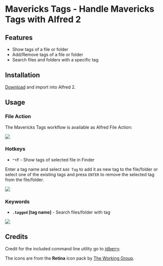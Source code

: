 Mavericks Tags - Handle Mavericks Tags with Alfred 2
====================================================

Features
--------

* Show tags of a file or folder
* Add/Remove tags of a file or folder
* Search files and folders with a specific tag

Installation
------------

[Download](http://bit.ly/17GbgXj) and import into Alfred 2.

Usage
-----

### File Action

The Mavericks Tags workflow is available as Alfred File Action:

![](https://dl.dropboxusercontent.com/u/5453663/tag-fileaction.png)

### Hotkeys

* **`⌃⌥T`** - Show tags of selected file in Finder

Enter a tag name and select `Add Tag` to add it as new tag to the file/folder or select one of the existing tags and press `ENTER` to remove the selected tag from the file/folder.


![](https://dl.dropboxusercontent.com/u/5453663/tag.png)

### Keywords

* **`.tagged` [tag name]** - Search files/folder with tag

![](https://dl.dropboxusercontent.com/u/5453663/tagged.png)

Credits
-------

Credit for the included command line utility go to [jdberry](https://github.com/jdberry/tag).

The icons are from the **Retina** icon pack by [The Working Group](http://blog.twg.ca/).
